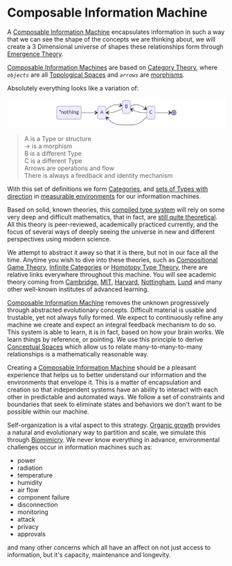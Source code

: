 # Composable Information Machine

A [Composable Information Machine](cim.md) encapsulates information in such a way that we can see the shape of the concepts we are thinking about, we will create a 3 Dimensional universe of shapes these relationships form through [Emergence Theory](http://emergence.co.uk/the-science/what-is-emergence-theory/).

[Composable Information Machines](cim.md) are based on [Category Theory](https://ncatlab.org/nlab/show/category+theory#section_Idea), where *`objects`* are all [Topological Spaces](https://mathworld.wolfram.com/TopologicalSpace.html) and *`arrows`* are [morphisms](https://ncatlab.org/nlab/show/morphism).

Absolutely everything looks like a variation of:

![cimState](../img/cimState.png)

> A is a Type or structure  
> -> is a morphism  
> B is a different Type  
> C is a different Type  
> Arrows are operations and flow  
> There is always a feedback and identity mechanism

With this set of definitions we form [Categories](https://ncatlab.org/nlab/show/category), and [sets of Types with direction](topologies.md) in [measurable environments](https://brilliant.org/wiki/metric-space/) for our information machines.

Based on solid, known theories, this [compiled type system](https://typedefs.com) will rely on some very deep and difficult mathematics, that in fact, are [still quite theoretical](https://homotopytypetheory.org/). All this theory is peer-reviewed, academically practiced currently, and the focus of several ways of deeply seeing the universe in new and different perspectives using modern science.

We attempt to abstract it away so that it is there, but not in our face all the time. Anytime you wish to dive into these theories, such as [Compositional Game Theory](https://arxiv.org/abs/1603.04641), [Infinite Categories](https://archive.org/details/arxiv-math0608228) or [Homotopy Type Theory](https://homotopytypetheory.org/), there are relative links everywhere throughout this machine. You will see academic theory coming from [Cambridge](https://www.cl.cam.ac.uk/teaching/2006/FFuncProg/fofp.pdf), [MIT](https://math.mit.edu/~dspivak/teaching/sp18/7Sketches.pdf), [Harvard](https://scienceeducation.fas.harvard.edu/people/jacob-lurie), [Nottingham](https://personal.cis.strath.ac.uk/conor.mcbride/ren-sub.pdf), [Lund](https://www.fil.lu.se/person/PeterGardenfors) and many other well-known institutes of advanced learning.

[Composable Information Machine](cim.md) removes the unknown progressively through abstracted evolutionary concepts. Difficult material is usable and trustable, yet not always fully formed. We expect to continuously refine any machine we create and expect an integral feedback mechanism to do so. This system is able to learn, it is in fact, based on how your brain works. We learn things by reference, or pointing. We use this principle to derive [Conceptual Spaces](conceptual%20space.md) which allow us to relate many-to-many-to-many relationships is a mathematically reasonable way.

Creating a [Composable Information Machine](cim.md) should be a pleasant experience that helps us to better understand our information and the environments that envelope it. This is a matter of encapsulation and creation so that independent systems have an ability to interact with each other in predictable and automated ways. We follow a set of constraints and boundaries that seek to eliminate states and behaviors we don't want to be possible within our machine.

Self-organization is a vital aspect to this strategy. [Organic growth](Organic%20growth.md) provides a natural and evolutionary way to partition and scale, we simulate this through [Biomimicry](https://biomimicry.org/what-is-biomimicry/). We never know everything in advance, environmental challenges occur in information machines such as:
  * power
  * radiation
  * temperature
  * humidity
  * air flow
  * component failure
  * disconnection
  * monitoring
  * attack
  * privacy
  * approvals
 
and many other concerns which all have an affect on not just access to information, but it's capacity, maintenance and longevity.

